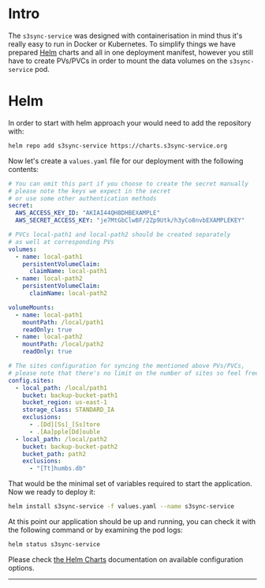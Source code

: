 <!--
s3sync-service - Realtime S3 synchronisation tool
Copyright (c) 2020  Yevgeniy Valeyev

This program is free software: you can redistribute it and/or modify
it under the terms of the GNU General Public License as published by
the Free Software Foundation, either version 3 of the License, or
(at your option) any later version.

This program is distributed in the hope that it will be useful,
but WITHOUT ANY WARRANTY; without even the implied warranty of
MERCHANTABILITY or FITNESS FOR A PARTICULAR PURPOSE.  See the
GNU General Public License for more details.

You should have received a copy of the GNU General Public License
along with this program.  If not, see <http://www.gnu.org/licenses/>.
 -->

# Intro

The `s3sync-service` was designed with containerisation in mind thus it's really easy to run in Docker or Kubernetes. To simplify things we have prepared [Helm](https://helm.sh/) charts and all in one deployment manifest, however you still have to create PVs/PVCs in order to mount the data volumes on the `s3sync-service` pod.

# Helm

In order to start with helm approach your would need to add the repository with:
```bash
helm repo add s3sync-service https://charts.s3sync-service.org
```

Now let's create a `values.yaml` file for our deployment with the following contents:
```yaml
# You can omit this part if you choose to create the secret manually
# please note the keys we expect in the secret
# or use some other authentication methods
secret:
  AWS_ACCESS_KEY_ID: "AKIAI44QH8DHBEXAMPLE"
  AWS_SECRET_ACCESS_KEY: "je7MtGbClwBF/2Zp9Utk/h3yCo8nvbEXAMPLEKEY"

# PVCs local-path1 and local-path2 should be created separately
# as well at corresponding PVs
volumes:
  - name: local-path1
    persistentVolumeClaim:
      claimName: local-path1
  - name: local-path2
    persistentVolumeClaim:
      claimName: local-path2

volumeMounts:
  - name: local-path1
    mountPath: /local/path1
    readOnly: true
  - name: local-path2
    mountPath: /local/path2
    readOnly: true

# The sites configuration for syncing the mentioned above PVs/PVCs,
# please note that there's no limit on the number of sites so feel free to create as many as you meed
config.sites:
  - local_path: /local/path1
    bucket: backup-bucket-path1
    bucket_region: us-east-1
    storage_class: STANDARD_IA
    exclusions:
      - .[Dd][Ss]_[Ss]tore
      - .[Aa]pple[Dd]ouble
  - local_path: /local/path2
    bucket: backup-bucket-path2
    bucket_path: path2
    exclusions:
      - "[Tt]humbs.db"
```

That would be the minimal set of variables required to start the application.
Now we ready to deploy it:
```bash
helm install s3sync-service -f values.yaml --name s3sync-service
```

At this point our application should be up and running, you can check it with the following command or by examining the pod logs:
```bash
helm status s3sync-service
```

Please check [the Helm Charts](helm-charts.md) documentation on available configuration options.

---
